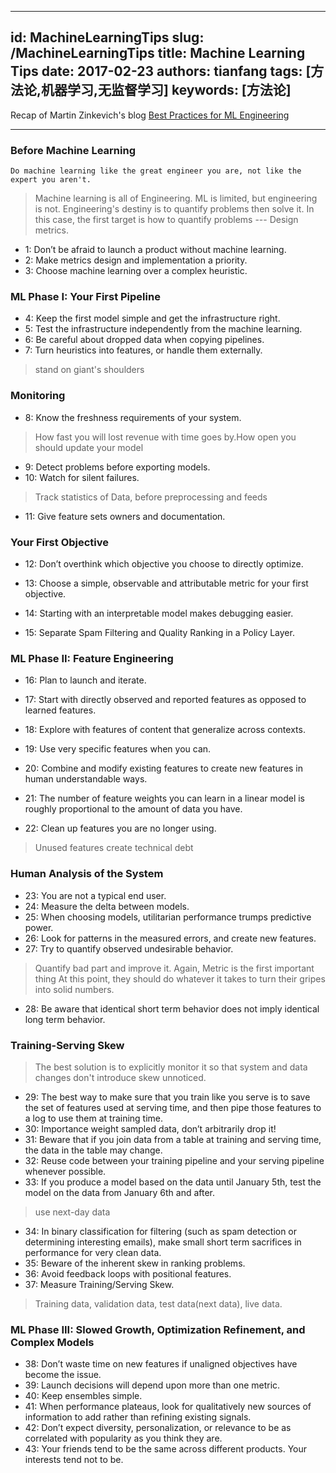 
---
id: MachineLearningTips
slug: /MachineLearningTips
title: Machine Learning Tips
date: 2017-02-23
authors: tianfang
tags: [方法论,机器学习,无监督学习]
keywords: [方法论]
---


Recap of Martin Zinkevich's blog 
[Best Practices for ML Engineering](http://martin.zinkevich.org/rules_of_ml/rules_of_ml.pdf)

---

### Before Machine Learning 

```
Do machine learning like the great engineer you are, not like the expert you aren't.
```

> Machine learning is all of Engineering.
ML is limited, but engineering is not. 
Engineering's destiny is to quantify problems then solve it. In this case, the first target is how to quantify problems --- Design metrics.

* 1: Don’t be afraid to launch a product without machine learning.
* 2: Make metrics design and implementation a priority.
* 3: Choose machine learning over a complex heuristic.
### ML Phase I: Your First Pipeline
* 4: Keep the first model simple and get the infrastructure right. 
* 5: Test the infrastructure independently from the machine learning. 
* 6: Be careful about dropped data when copying pipelines.
* 7: Turn heuristics into features, or handle them externally.
> stand on giant's shoulders

### Monitoring
* 8: Know the freshness requirements of your system.
> How fast you will lost revenue with time goes by.How open you should update your model

* 9: Detect problems before exporting models.
* 10: Watch for silent failures.
> Track statistics of Data, before preprocessing and feeds 

* 11: Give feature sets owners and documentation.
### Your First Objective
* 12: Don’t overthink which objective you choose to directly optimize. 
* 13: Choose a simple, observable and attributable metric for your first objective.

* 14: Starting with an interpretable model makes debugging easier. 

* 15: Separate Spam Filtering and Quality Ranking in a Policy Layer.
### ML Phase II: Feature Engineering
* 16: Plan to launch and iterate.
* 17: Start with directly observed and reported features as opposed to learned features.
                          
* 18: Explore with features of content that generalize across contexts. 
* 19: Use very specific features when you can.
* 20: Combine and modify existing features to create new features in human understandable ways.
* 21: The number of feature weights you can learn in a linear model is roughly proportional to the amount of data you have.
* 22: Clean up features you are no longer using.
> Unused features create technical debt

###  Human Analysis of the System
* 23: You are not a typical end user.
* 24: Measure the delta between models.
* 25: When choosing models, utilitarian performance trumps predictive power.
* 26: Look for patterns in the measured errors, and create new features.
* 27: Try to quantify observed undesirable behavior.
> Quantify bad part and improve it. Again, Metric is the first important thing
At this point, they should do whatever it takes to turn their gripes into solid numbers.

* 28: Be aware that identical short term behavior does not imply identical long term behavior.
### Training-Serving Skew
> The best solution is to explicitly monitor it so that system and  data changes don't introduce skew unnoticed.

* 29: The best way to make sure that you train like you serve is to save the set of features used at serving time, and then pipe those features to a log to use them at training time.
* 30: Importance weight sampled data, don’t arbitrarily drop it!
* 31: Beware that if you join data from a table at training and serving time, the data in the table may change.
* 32: Reuse code between your training pipeline and your serving pipeline whenever possible.
* 33: If you produce a model based on the data until January 5th, test the model on the data from January 6th and after.
> use next-day data

* 34: In binary classification for filtering (such as spam detection or determining interesting emails), make small short term sacrifices in performance for very clean data.
* 35: Beware of the inherent skew in ranking problems.
* 36: Avoid feedback loops with positional features.
* 37: Measure Training/Serving Skew.
> Training data, validation data, test data(next data), live data.

### ML Phase III: Slowed Growth, Optimization Refinement, and Complex Models
* 38: Don’t waste time on new features if unaligned objectives have become the issue.
* 39: Launch decisions will depend upon more than one metric.
* 40: Keep ensembles simple.
* 41: When performance plateaus, look for qualitatively new sources of information to add rather than refining existing signals.
* 42: Don’t expect diversity, personalization, or relevance to be as correlated with popularity as you think they are.
* 43: Your friends tend to be the same across different products. Your interests tend not to be.